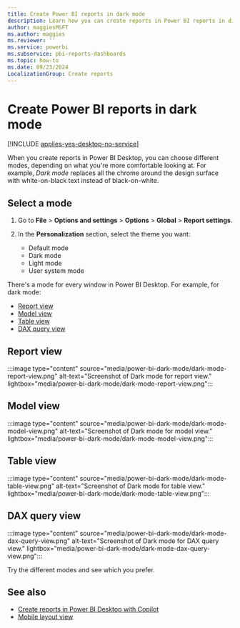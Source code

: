 ```yaml
---
title: Create Power BI reports in dark mode
description: Learn how you can create reports in Power BI reports in different modes.
author: maggiesMSFT
ms.author: maggies
ms.reviewer: ''
ms.service: powerbi
ms.subservice: pbi-reports-dashboards
ms.topic: how-to
ms.date: 09/23/2024
LocalizationGroup: Create reports
---
```

# Create Power BI reports in dark mode

[!INCLUDE [applies-yes-desktop-no-service](../includes/applies-yes-desktop-no-service.md)]

When you create reports in Power BI Desktop, you can choose different modes, depending on what you're more comfortable looking at. For example, *Dark mode* replaces all the chrome around the design surface with white-on-black text instead of black-on-white.

## Select a mode

1. Go to **File** > **Options and settings** > **Options** > **Global** > **Report settings**.
1. In the **Personalization** section, select the theme you want:

    - Default mode
    - Dark mode
    - Light mode
    - User system mode

There's a mode for every window in Power BI Desktop. For example, for dark mode:

- [Report view](#report-view)
- [Model view](#model-view)
- [Table view](#table-view)
- [DAX query view](#dax-query-view)
 
## Report view

:::image type="content" source="media/power-bi-dark-mode/dark-mode-report-view.png" alt-text="Screenshot of Dark mode for report view." lightbox="media/power-bi-dark-mode/dark-mode-report-view.png":::

## Model view

:::image type="content" source="media/power-bi-dark-mode/dark-mode-model-view.png" alt-text="Screenshot of Dark mode for model view." lightbox="media/power-bi-dark-mode/dark-mode-model-view.png":::

## Table view

:::image type="content" source="media/power-bi-dark-mode/dark-mode-table-view.png" alt-text="Screenshot of Dark mode for table view." lightbox="media/power-bi-dark-mode/dark-mode-table-view.png":::

## DAX query view

:::image type="content" source="media/power-bi-dark-mode/dark-mode-dax-query-view.png" alt-text="Screenshot of Dark mode for DAX query view." lightbox="media/power-bi-dark-mode/dark-mode-dax-query-view.png":::

Try the different modes and see which you prefer.

## See also

- [Create reports in Power BI Desktop with Copilot](copilot-create-desktop-report.md)
- [Mobile layout view](power-bi-create-mobile-optimized-report-mobile-layout-view.md)